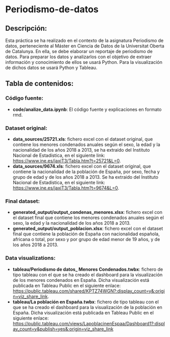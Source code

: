 # Periodismo-de-datos

## **Descripción:**
Esta práctica se ha realizado en el contexto de la asignatura Periodismo de datos, perteneciente al Máster en Ciencia de Datos de la Universitat Oberta de Catalunya. En ella, se debe elaborar un reportaje de periodismo de datos. 
Para preparar los datos y analizarlos con el objetivo de extraer información y conocimiento de ellos se usará Python.
Para la visualización de dichos datos se usará Python y Tableau.


## **Tabla de contenidos:**


### **Código fuente:**
* **code/analize_data.ipynb**: El código fuente y explicaciones en formato rmd.
 
### **Dataset original:**
* **data_sources/25721.xls**: fichero excel con el dataset original, que contiene los menores condenados anuales según el sexo, la edad y la nacionalidad de los años 2018 a 2013, se ha extraido del Instituto Nacional de Estadística, en el siguiente link: https://www.ine.es/jaxiT3/Tabla.htm?t=25721&L=0.
* **data_sources/9674.xls**: fichero excel con el dataset original, que contiene la nacionalidad de la población de España, por sexo, fecha y grupo de edad y de los años 2018 a 2013. Se ha extraido del Instituto Nacional de Estadística, en el siguiente link: https://www.ine.es/jaxiT3/Tabla.htm?t=9674&L=0.
 
### **Final dataset:**
* **generated_output/output_condenas_menores.xlsx**: fichero excel con el dataset final que contiene los menores condenados anuales según el sexo, la edad y la nacionalidad de los años 2018 a 2013.
* **generated_output/output_poblacion.xlsx**: fichero excel con el dataset final que contiene la población de España con nacionalidad española, africana o total, por sexo y por grupo de edad menor de 19 años, y de los años 2018 a 2013.

### **Data visualizations:**
* **tableau/Periodismo de datos_ Menores Condenados.twbx**: fichero de tipo tableau con el que se ha creado el dashboard para la visualización de los menores condenados en España. Dicha visualización está publicada en Tableau Public en el siguiente enlace: https://public.tableau.com/shared/KPTZ74WGN?:display_count=y&:origin=viz_share_link.
* **tableau/La población en España.twbx**: fichero de tipo tableau con el que se ha creado el dashboard para la visualización de la población en España. Dicha visualización está publicada en Tableau Public en el siguiente enlace: 
https://public.tableau.com/views/LapoblacinenEspaa/Dashboard1?:display_count=y&publish=yes&:origin=viz_share_link
